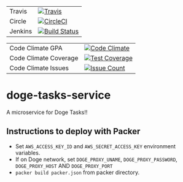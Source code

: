 |            |             |
------------ | -------------
Travis       | [![Travis](https://travis-ci.org/doge-life/doge-tasks-service.svg?branch=master)](https://travis-ci.org/doge-life/doge-tasks-service)
Circle       | [![CircleCI](https://circleci.com/gh/doge-life/doge-tasks-service.svg?style=svg)](https://circleci.com/gh/doge-life/doge-tasks-service)
Jenkins      | [![Build Status](http://ec2-107-21-21-140.compute-1.amazonaws.com/buildStatus/icon?job=doge-life/doge-tasks-service/master)](http://ec2-107-21-21-140.compute-1.amazonaws.com/job/doge-life/job/doge-tasks-service/job/master/)

|            |             |
------------ | -------------
Code Climate GPA | [![Code Climate](https://codeclimate.com/github/doge-life/doge-tasks-service/badges/gpa.svg)](https://codeclimate.com/github/doge-life/doge-tasks-service)
Code Climate Coverage | [![Test Coverage](https://codeclimate.com/github/doge-life/doge-tasks-service/badges/coverage.svg)](https://codeclimate.com/github/doge-life/doge-tasks-service/coverage)
Code Climate Issues | [![Issue Count](https://codeclimate.com/github/doge-life/doge-tasks-service/badges/issue_count.svg)](https://codeclimate.com/github/doge-life/doge-tasks-service)

# doge-tasks-service
A microservice for Doge Tasks!!

## Instructions to deploy with Packer
* Set `AWS_ACCESS_KEY_ID` and `AWS_SECRET_ACCESS_KEY` environment variables.
* If on Doge network, set `DOGE_PROXY_UNAME`, `DOGE_PROXY_PASSWORD`, `DOGE_PROXY_HOST` AND `DOGE_PROXY_PORT`
* `packer build packer.json` from packer directory.